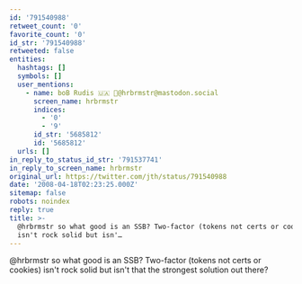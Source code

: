 ```yaml
---
id: '791540988'
retweet_count: '0'
favorite_count: '0'
id_str: '791540988'
retweeted: false
entities:
  hashtags: []
  symbols: []
  user_mentions:
    - name: boB Rudis 🇺🇦 🐘@hrbrmstr@mastodon.social
      screen_name: hrbrmstr
      indices:
        - '0'
        - '9'
      id_str: '5685812'
      id: '5685812'
  urls: []
in_reply_to_status_id_str: '791537741'
in_reply_to_screen_name: hrbrmstr
original_url: https://twitter.com/jth/status/791540988
date: '2008-04-18T02:23:25.000Z'
sitemap: false
robots: noindex
reply: true
title: >-
  @hrbrmstr so what good is an SSB? Two-factor (tokens not certs or cookies)
  isn't rock solid but isn'…
---
```


@hrbrmstr so what good is an SSB? Two-factor (tokens not certs or cookies) isn't rock solid but isn't that the strongest solution out there?
